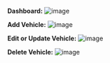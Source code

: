 **Dashboard:**
![image](https://github.com/user-attachments/assets/4ef3c48a-10ee-4096-949f-490ed91f547a)


**Add Vehicle:**
![image](https://github.com/user-attachments/assets/9279cab8-a6d1-4463-a1d4-852c01cbeb8a)


**Edit or Update Vehicle:**
![image](https://github.com/user-attachments/assets/1268ece5-09cc-4619-b65a-b1c7ff06945a)


**Delete Vehicle:**
![image](https://github.com/user-attachments/assets/01258bd0-f131-4ffa-9fa6-efdb4e55a3c9)





